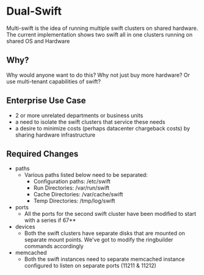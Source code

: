 # Dual-Swift 
Multi-swift is the idea of running multiple swift clusters on shared hardware.
The current implementation shows two swift all in one clusters running on shared OS and Hardware

## Why? ##
Why would anyone want to do this? Why not just buy more hardware? Or use multi-tenant capabilities
of swift?

## Enterprise Use Case ##
* 2 or more unrelated departments or business units
* a need to isolate the swift clusters that service these needs
* a desire to minimize costs (perhaps datacenter chargeback costs) by sharing hardware infrastructure

## Required Changes ##
* paths
  - Various paths listed below need to be separated: 
    - Configuration paths: /etc/swift
    - Run Directories: /var/run/swift
    - Cache Directories: /var/cache/swift
    - Temp Directories: /tmp/log/swift
* ports
  - All the ports for the second swift cluster have been modified to start with a series if 67**
* devices
  - Both the swift clusters have separate disks that are mounted on separate mount points. We've got to modify the ringbuilder commands accordingly
* memcached
  - Both the swift instances need to separate memcached instance configured to listen on separate ports (11211 & 11212)

